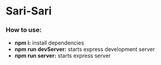 <h1>Sari-Sari</h1>

<h3>How to use:</h3>
<ul>
  <li><strong>npm i:</strong> install dependencies</li>
  <li><strong>npm run devServer:</strong> starts express development server</li>
  <li><strong>npm run server:</strong> starts express server</li>

</ul>
